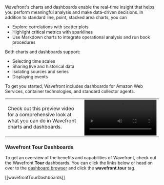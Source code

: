 Wavefront's charts and dashboards enable the real-time insight that helps you perform meaningful analysis and make data-driven decisions. In addition to standard line, point, stacked area charts, you can

- Explore correlations with scatter plots
- Highlight critical metrics with sparklines
- Use Markdown charts to integrate operational analysis and run book procedures

Both charts and dashboards support:

- Selecting time scales
- Sharing live and historical data
- Isolating sources and series
- Displaying events

To get you started, Wavefront includes dashboards for Amazon Web Services, container technologies, and standard collector agents. 

<table class="layout">
<colgroup>
<col width="50%" />
<col width="50%" />
</colgroup>
<tr>
<td style="text-align: left;vertical-align: middle">Check out this preview video for a comprehensive look at what you can do in Wavefront charts and dashboards.</td>  
<td><video width="100%" controls autoplay><source src="images/onboarding-dashboards.mp4" type="video/mp4">Your browser does not support HTML5 video.</video></td>
</tr>
</table>

### Wavefront Tour Dashboards

To get an overview of the benefits and capabilities of Wavefront, check out the Wavefront **Tour** dashboards. You can click the links below or head on over to the [dashboard browser](/dashboards) and click the **wavefront.tour** tag.

[[wavefrontTourDashboards]]





